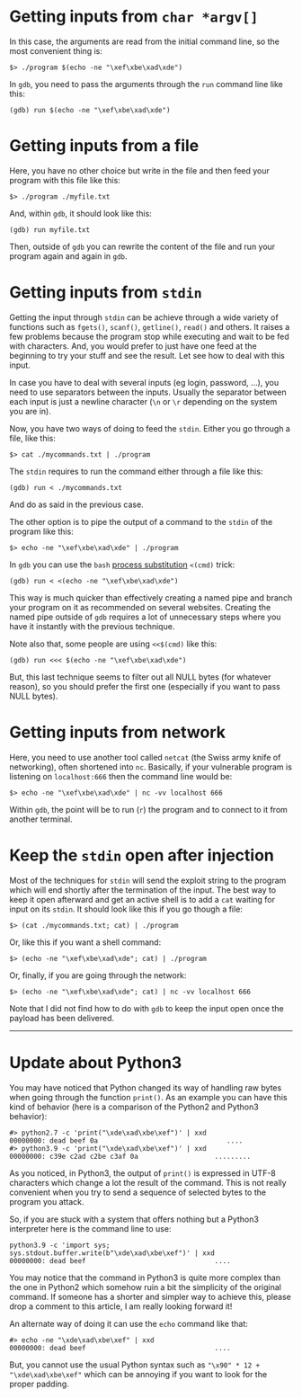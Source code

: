 # Getting inputs from `char *argv[]`

In this case, the arguments are read from the initial command line, so the most convenient thing is:

```
$> ./program $(echo -ne "\xef\xbe\xad\xde") 
```

In `gdb`, you need to pass the arguments through the `run` command line like this:

```
(gdb) run $(echo -ne "\xef\xbe\xad\xde") 
```

# Getting inputs from a file

Here, you have no other choice but write in the file and then feed your program with this file like this:

```
$> ./program ./myfile.txt 
```

And, within `gdb`, it should look like this:

```
(gdb) run myfile.txt 
```

Then, outside of `gdb` you can rewrite the content of the file and run your program again and again in `gdb`.

# Getting inputs from `stdin`

Getting the input through `stdin` can be achieve through a wide variety of functions such as `fgets()`, `scanf()`, `getline()`, `read()` and others. It raises a few problems because the program stop while executing and wait to be fed with characters. And, you would prefer to just have one feed at the beginning to try your stuff and see the result. Let see how to deal with this input.

In case you have to deal with several inputs (eg login, password, ...), you need to use separators between the inputs. Usually the separator between each input is just a newline character (`\n` or `\r` depending on the system you are in).

Now, you have two ways of doing to feed the `stdin`. Either you go through a file, like this:

```
$> cat ./mycommands.txt | ./program 
```

The `stdin` requires to run the command either through a file like this:

```
(gdb) run < ./mycommands.txt 
```

And do as said in the previous case.

The other option is to pipe the output of a command to the `stdin` of the program like this:

```
$> echo -ne "\xef\xbe\xad\xde" | ./program 
```

In `gdb` you can use the `bash` [process substitution](https://www.gnu.org/software/bash/manual/bashref.html#Process-Substitution) `<(cmd)` trick:

```
(gdb) run < <(echo -ne "\xef\xbe\xad\xde") 
```

This way is much quicker than effectively creating a named pipe and branch your program on it as recommended on several websites. Creating the named pipe outside of `gdb` requires a lot of unnecessary steps where you have it instantly with the previous technique.

Note also that, some people are using `<<$(cmd)` like this:

```
(gdb) run <<< $(echo -ne "\xef\xbe\xad\xde") 
```

But, this last technique seems to filter out all NULL bytes (for whatever reason), so you should prefer the first one (especially if you want to pass NULL bytes).

# Getting inputs from network

Here, you need to use another tool called `netcat` (the Swiss army knife of networking), often shortened into `nc`. Basically, if your vulnerable program is listening on `localhost:666` then the command line would be:

```
$> echo -ne "\xef\xbe\xad\xde" | nc -vv localhost 666 
```

Within `gdb`, the point will be to run (`r`) the program and to connect to it from another terminal.

# Keep the `stdin` open after injection

Most of the techniques for `stdin` will send the exploit string to the program which will end shortly after the termination of the input. The best way to keep it open afterward and get an active shell is to add a `cat` waiting for input on its `stdin`. It should look like this if you go though a file:

```
$> (cat ./mycommands.txt; cat) | ./program 
```

Or, like this if you want a shell command:

```
$> (echo -ne "\xef\xbe\xad\xde"; cat) | ./program 
```

Or, finally, if you are going through the network:

```
$> (echo -ne "\xef\xbe\xad\xde"; cat) | nc -vv localhost 666 
```

Note that I did not find how to do with `gdb` to keep the input open once the payload has been delivered.

* * *

# Update about Python3

You may have noticed that Python changed its way of handling raw bytes when going through the function `print()`. As an example you can have this kind of behavior (here is a comparison of the Python2 and Python3 behavior):

```
#> python2.7 -c 'print("\xde\xad\xbe\xef")' | xxd
00000000: dead beef 0a                                ....
#> python3.9 -c 'print("\xde\xad\xbe\xef")' | xxd
00000000: c39e c2ad c2be c3af 0a                   ......... 
```

As you noticed, in Python3, the output of `print()` is expressed in UTF-8 characters which change a lot the result of the command. This is not really convenient when you try to send a sequence of selected bytes to the program you attack.

So, if you are stuck with a system that offers nothing but a Python3 interpreter here is the command line to use:

```
python3.9 -c 'import sys; sys.stdout.buffer.write(b"\xde\xad\xbe\xef")' | xxd
00000000: dead beef                                .... 
```

You may notice that the command in Python3 is quite more complex than the one in Python2 which somehow ruin a bit the simplicity of the original command. If someone has a shorter and simpler way to achieve this, please drop a comment to this article, I am really looking forward it!

An alternate way of doing it can use the `echo` command like that:

```
#> echo -ne "\xde\xad\xbe\xef" | xxd
00000000: dead beef                                .... 
```

But, you cannot use the usual Python syntax such as `"\x90" * 12 + "\xde\xad\xbe\xef"` which can be annoying if you want to look for the proper padding.